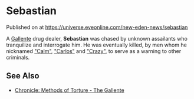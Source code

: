 # Sebastian
Published on  at https://universe.eveonline.com/new-eden-news/sebastian

A [Gallente](4bufc5OaK80rlo20Pez6gK) drug dealer, **Sebastian** was chased
by unknown assailants who tranquilize and interrogate him. He was
eventually killed, by men whom he nicknamed ["Calm"](1WDIFjLKYNEfw5kMOUhP2a),
["Carlos"](SVhwlhBrgi8GgX4WCObFp) and ["Crazy"](7rS4RwGZZWjVw60maEOi1M), to
serve as a warning to other criminals.

See Also
--------

-   [Chronicle: Methods of Torture - The Gallente](VRlO4DfUA5hBsj9ofo48D)
